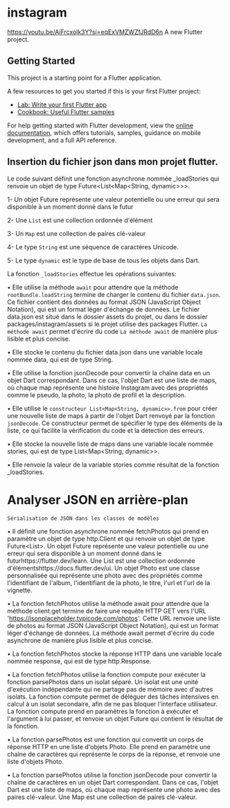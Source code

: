 # instagram

https://youtu.be/AiFrcxolk3Y?si=eqExVMZWZfJRdD6n
A new Flutter project.

## Getting Started

This project is a starting point for a Flutter application.

A few resources to get you started if this is your first Flutter project:

- [Lab: Write your first Flutter app](https://docs.flutter.dev/get-started/codelab)
- [Cookbook: Useful Flutter samples](https://docs.flutter.dev/cookbook)

For help getting started with Flutter development, view the
[online documentation](https://docs.flutter.dev/), which offers tutorials,
samples, guidance on mobile development, and a full API reference.


## Insertion du fichier json dans mon projet flutter.
Le code suivant définit une fonction asynchrone nommée _loadStories qui renvoie un objet de type Future<List<Map<String, dynamic>>>.

1- Un objet Future représente une valeur potentielle ou une erreur qui sera 
   disponible à un moment donné dans le futur
   
2- Une `List` est une collection ordonnée d'élément

3- Un `Map` est une collection de paires clé-valeur

4- Le type `String` est une séquence de caractères Unicode.

5- Le type `dynamic` est le type de base de tous les objets dans Dart.

La fonction `_loadStories` effectue les opérations suivantes: 

•  Elle utilise la méthode `await` pour attendre que la méthode `rootBundle.loadString` termine de charger le contenu du fichier `data.json`. Ce fichier contient des données au format JSON (JavaScript Object Notation), qui est un format léger d'échange de données. Le fichier data.json est situé dans le dossier assets du projet, ou dans le dossier packages/instagram/assets si le projet utilise des packages Flutter. `La méthode await` permet d'écrire du code `La méthode await` de manière plus lisible et plus concise.

•  Elle stocke le contenu du fichier data.json dans une variable locale nommée data, qui est de type String.

•  Elle utilise la fonction jsonDecode pour convertir la chaîne data en un objet Dart correspondant. Dans ce cas, l'objet Dart est une liste de maps, où chaque map représente une histoire Instagram avec des propriétés comme le pseudo, la photo, la photo de profil et la description.

•  Elle utilise le `constructeur List<Map<String, dynamic>>.from` pour créer une nouvelle liste de maps à partir de l'objet Dart renvoyé par la fonction `jsonDecode`. Ce constructeur permet de spécifier le type des éléments de la liste, ce qui facilite la vérification du code et la détection des erreurs.

•  Elle stocke la nouvelle liste de maps dans une variable locale nommée stories, qui est de type List<Map<String, dynamic>>.

•  Elle renvoie la valeur de la variable stories comme résultat de la fonction _loadStories.


# Analyser JSON en arrière-plan
 `Sérialisation de JSON dans les classes de modèles`
 
•  Il définit une fonction asynchrone nommée fetchPhotos qui prend en paramètre un objet de type http.Client et qui renvoie un objet de type Future<List<Photo>>. Un objet Future représente une valeur potentielle ou une erreur qui sera disponible à un moment donné dans le futurhttps://flutter.dev/learn. Une List est une collection ordonnée d'élémentshttps://docs.flutter.dev/ui. Un objet Photo est une classe personnalisée qui représente une photo avec des propriétés comme l'identifiant de l'album, l'identifiant de la photo, le titre, l'url et l'url de la vignette.

•  La fonction fetchPhotos utilise la méthode await pour attendre que la méthode client.get termine de faire une requête HTTP GET vers l'URL 'https://jsonplaceholder.typicode.com/photos'. Cette URL renvoie une liste de photos au format JSON (JavaScript Object Notation), qui est un format léger d'échange de données. La méthode await permet d'écrire du code asynchrone de manière plus lisible et plus concise.

•  La fonction fetchPhotos stocke la réponse HTTP dans une variable locale nommée response, qui est de type http.Response.

•  La fonction fetchPhotos utilise la fonction compute pour exécuter la fonction parsePhotos dans un isolat séparé. Un isolat est une unité d'exécution indépendante qui ne partage pas de mémoire avec d'autres isolats. La fonction compute permet de déléguer des tâches intensives en calcul à un isolat secondaire, afin de ne pas bloquer l'interface utilisateur. La fonction compute prend en paramètres la fonction à exécuter et l'argument à lui passer, et renvoie un objet Future qui contient le résultat de la fonction.

•  La fonction parsePhotos est une fonction qui convertit un corps de réponse HTTP en une liste d'objets Photo. Elle prend en paramètre une chaîne de caractères qui représente le corps de la réponse, et renvoie une liste d'objets Photo.

•  La fonction parsePhotos utilise la fonction jsonDecode pour convertir la chaîne de caractères en un objet Dart correspondant. Dans ce cas, l'objet Dart est une liste de maps, où chaque map représente une photo avec des paires clé-valeur. Une Map est une collection de paires clé-valeur.











